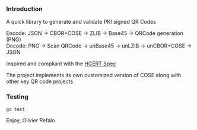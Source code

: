 ### Introduction

A quick library to generate and validate PKI signed QR Codes

Encode: JSON -> CBOR+COSE -> ZLIB -> Base45 -> QRCode generation (PNG)  
Decode: PNG -> Scan QRCode -> unBase45 -> unLZIB -> unCBOR+COSE -> JSON

Inspired and compliant with the [HCERT Spec](https://github.com/ehn-dcc-development/hcert-spec) 

The project implements its own customized version of COSE along with other key QR code projects

### Testing

```shell
go test
```

Enjoy,
Olivier Refalo